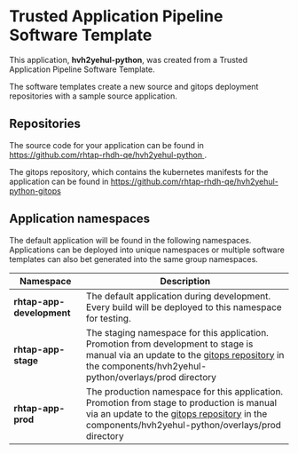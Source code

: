 # Trusted Application Pipeline Software Template

This application, **hvh2yehul-python**, was created from a Trusted Application Pipeline Software Template.

The software templates create a new source and gitops deployment repositories with a sample source application. 

## Repositories

The source code for your application can be found in [https://github.com/rhtap-rhdh-qe/hvh2yehul-python ](https://github.com/rhtap-rhdh-qe/hvh2yehul-python ).
 
The gitops repository, which contains the kubernetes manifests for the application can be found in 
[https://github.com/rhtap-rhdh-qe/hvh2yehul-python-gitops ](https://github.com/rhtap-rhdh-qe/hvh2yehul-python-gitops ) 

## Application namespaces 

The default application will be found in the following namespaces. Applications can be deployed into unique namespaces or multiple software templates can also bet generated into the same group namespaces.  

|  Namespace   |  Description   |  
| -------- | -------- |   
| **rhtap-app-development** | The default application during development. Every build will be deployed to this namespace for testing. | 
| **rhtap-app-stage** | The staging namespace for this application. Promotion from development to stage is manual via an update to the [gitops repository](https://github.com/rhtap-rhdh-qe/hvh2yehul-python-gitops ) in the components/hvh2yehul-python/overlays/prod directory |  
| **rhtap-app-prod** | The production namespace for this application. Promotion from stage to production is manual via an update to the [gitops repository](https://github.com/rhtap-rhdh-qe/hvh2yehul-python-gitops ) in the components/hvh2yehul-python/overlays/prod directory | 